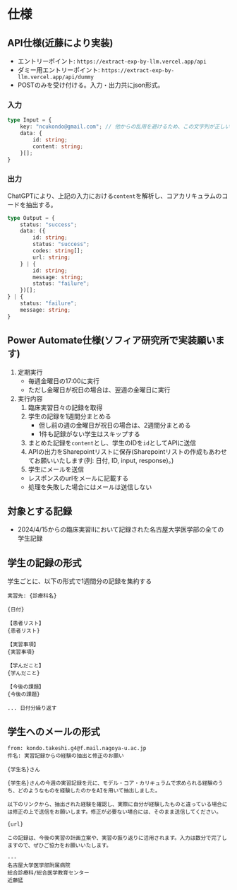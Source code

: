 # 仕様

## API仕様(近藤により実装)

- エントリーポイント: `https://extract-exp-by-llm.vercel.app/api`
- ダミー用エントリーポイント: `https://extract-exp-by-llm.vercel.app/api/dummy`
- POSTのみを受け付ける。入力・出力共にjson形式。

### 入力

```typescript
type Input = {
    key: "ncukondo@gmail.com"; // 他からの乱用を避けるため、この文字列が正しい場合のみ処理を行う
    data: {
        id: string;
        content: string;
    }[];
}
```

### 出力

ChatGPTにより、上記の入力における`content`を解析し、コアカリキュラムのコードを抽出する。

```typescript
type Output = {
    status: "success";
    data: ({
        id: string;
        status: "success";
        codes: string[];
        url: string;
    } | {
        id: string;
        message: string;
        status: "failure";
    })[];
} | {
    status: "failure";
    message: string;
}
```

## Power Automate仕様(ソフィア研究所で実装願います)

1. 定期実行
   - 毎週金曜日の17:00に実行
   - ただし金曜日が祝日の場合は、翌週の金曜日に実行
2. 実行内容
   1. 臨床実習日々の記録を取得
   2. 学生の記録を1週間分まとめる
       - 但し前の週の金曜日が祝日の場合は、2週間分まとめる
       - 1件も記録がない学生はスキップする
   3. まとめた記録を`content`とし、学生のIDを`id`としてAPIに送信
   4. APIの出力をSharepointリストに保存(Sharepointリストの作成もあわせてお願いいたします(列: 日付, ID, input, response)。)
   5. 学生にメールを送信
     - レスポンスのurlをメールに記載する
     - 処理を失敗した場合にはメールは送信しない

## 対象とする記録

- 2024/4/15からの臨床実習IIにおいて記録された名古屋大学医学部の全ての学生記録

## 学生の記録の形式

学生ごとに、以下の形式で1週間分の記録を集約する

```text
実習先: {診療科名}

{日付}

【患者リスト】
{患者リスト}

【実習事項】
{実習事項}

【学んだこと】
{学んだこと}

【今後の課題】
{今後の課題}

... 日付分繰り返す
```

## 学生へのメールの形式

```text
from: kondo.takeshi.g4@f.mail.nagoya-u.ac.jp
件名: 実習記録からの経験の抽出と修正のお願い

{学生名}さん

{学生名}さんの今週の実習記録を元に、モデル・コア・カリキュラムで求められる経験のうち、どのようなものを経験したのかをAIを用いて抽出しました。

以下のリンクから、抽出された経験を確認し、実際に自分が経験したものと違っている場合には修正の上で送信をお願いします。修正が必要ない場合には、そのまま送信してください。

{url}

この記録は、今後の実習の計画立案や、実習の振り返りに活用されます。入力は数分で完了しますので、ぜひご協力をお願いいたします。

---
名古屋大学医学部附属病院
総合診療科/総合医学教育センター
近藤猛
```